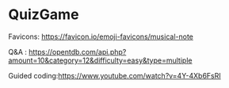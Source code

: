 # QuizGame











Favicons: https://favicon.io/emoji-favicons/musical-note

Q&A : https://opentdb.com/api.php?amount=10&category=12&difficulty=easy&type=multiple

Guided coding:https://www.youtube.com/watch?v=4Y-4Xb6FsRI